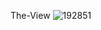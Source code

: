 The-View
![192851](https://github.com/yamamori-h-git/randamagic_0829/assets/106938057/f03e8580-5038-4b22-ac8d-a9a6b5d97858)
